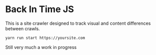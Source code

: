 # Back In Time JS
This is a site crawler designed to track visual and content differences between crawls.

```yarn run start https://yoursite.com```

Still very much a work in progress
